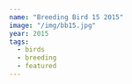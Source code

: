 ```yaml
---
name: "Breeding Bird 15 2015"
image: "/img/bb15.jpg"
year: 2015
tags:
  - birds
  - breeding
  - featured
---
```

